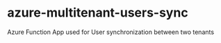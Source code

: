 # azure-multitenant-users-sync
Azure Function App used for User synchronization between two tenants
